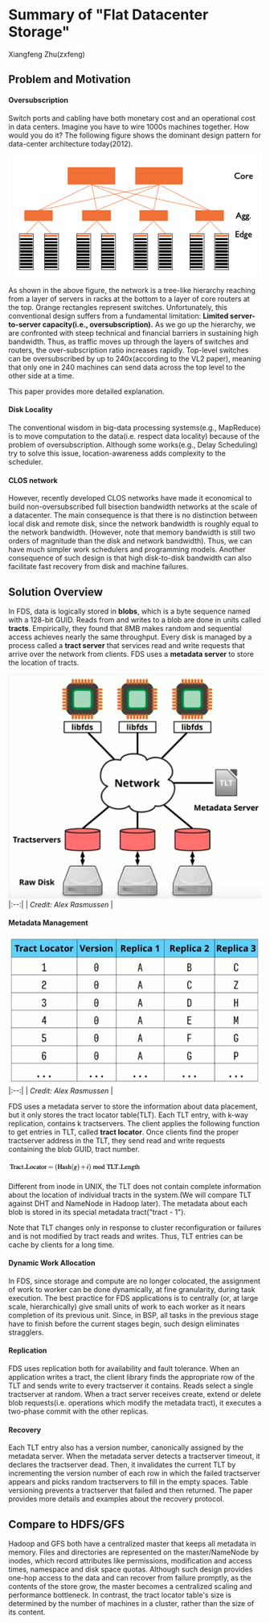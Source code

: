 # Summary of "Flat Datacenter Storage"
Xiangfeng Zhu(zxfeng)

## Problem and Motivation

#### Oversubscription
Switch ports and cabling have both monetary cost and an operational cost in data centers. Imagine you have to wire 1000s machines together. How would you do it? The following figure shows the dominant design pattern for data-center architecture today(2012). 

<p align="center">
  <img src="./clos.png" alt="image"/>
</p>

As shown in the above figure, the network is a tree-like hierarchy reaching from a layer of servers in racks at the bottom to a layer of core routers at the top. Orange rectangles represent switches. Unfortunately, this conventional design suffers from a fundamental limitation: **Limited server-to-server capacity(i.e., oversubscription).**
As we go up the hierarchy, we are confronted with steep technical and financial barriers in sustaining high bandwidth. Thus, as traffic moves up through the layers of switches and routers, the over-subscription ratio increases rapidly. Top-level switches can be oversubscribed by up to 240x(according to the VL2 paper), meaning that only one in 240 machines can send data across the top level to the other side at a time. 

This paper provides more detailed explanation. 

#### Disk Locality
The conventional wisdom in big-data processing systems(e.g., MapReduce) is to move computation to the data(i.e. respect data locality) because of the problem of oversubscription. Although some works(e.g., Delay Scheduling) try to solve this issue, location-awareness adds complexity to the scheduler. 


#### CLOS network 
However, recently developed CLOS networks have made it economical to build non-oversubscribed full bisection bandwidth networks at the scale of a datacenter. 
The main consequence is that there is no distinction between local disk and remote disk, since the network bandwidth is roughly equal to the network bandwidth. (However, note that memory bandwidth is still two orders of magnitude than the disk and network bandwidth). Thus, we can have much simpler work schedulers and programming models. 
Another consequence of such design is that high disk-to-disk bandwidth can also facilitate fast recovery from disk and machine failures. 

## Solution Overview

In FDS, data is logically stored in **blobs**, which is a byte sequence named with a 128-bit GUID. Reads from and writes to a blob are done in units called **tracts**. Empirically, they found that 8MB makes random and sequential access achieves nearly the same throughput. Every disk is managed by a process called a **tract server** that services read and write requests that arrive over the network from clients. FDS uses a **metadata server** to store the location of tracts.

![](./architecture.png) 
|:--:| 
| *Credit: Alex Rasmussen* |

#### Metadata Management

![](./table.png) 
|:--:| 
| *Credit: Alex Rasmussen* |

FDS uses a metadata server to store the information about data placement, but it only stores the tract locator table(TLT). Each TLT entry, with k-way replication, contains k tractservers. The client applies the following function to get entries in TLT, called **tract locator**. Once clients find the proper tractserver address in the TLT, they send read and write requests containing the blob GUID, tract number. 

![](./hash.png) 

Different from inode in UNIX, the TLT does not contain complete information about the location of individual tracts in the system.(We will compare TLT against DHT and NameNode in Hadoop later). The metadata about each blob is stored in its special metadata tract("tract - 1"). 

Note that TLT changes only in response to cluster reconfiguration or failures and is not modified by tract reads and writes. Thus, TLT entries can be cache by clients for a long time. 

#### Dynamic Work Allocation

In FDS, since storage and compute are no longer colocated, the assignment of work to worker can be done dynamically, at fine granularity, during task execution. The best practice for FDS applications is to centrally (or, at large scale, hierarchically) give small units of work to each worker as it nears completion of its previous unit. Since,  in BSP, all tasks in the previous stage have to finish before the current stages begin, such design eliminates stragglers. 

#### Replication

FDS uses replication both for availability and fault tolerance. When an application writes a tract, the client library finds the appropriate row of the TLT and sends write to every tractserver it contains. Reads select a single tractserver at random. When a tract server receives create, extend or delete blob requests(i.e. operations which modify the metadata tract), it executes a two-phase commit with the other replicas. 

#### Recovery

Each TLT entry also has a version number, canonically assigned by the metadata server. When the metadata server detects a tractserver timeout, it declares the tractserver dead. Then, it invalidates the current TLT by incrementing the version number of each row in which the failed tractserver appears and picks random tractservers to fill in the empty spaces. Table versioning prevents a tractserver that failed and then returned. The paper provides more details and examples about the recovery protocol. 


## Compare to HDFS/GFS

Hadoop and GFS both have a centralized master that keeps all metadata in memory. Files and directories are represented on the master/NameNode by inodes, which record attributes like permissions, modification and access times, namespace and disk space quotas. Although such design provides one-hop access to the data and can recover from failure promptly, as the contents of the store grow, the master becomes a centralized scaling and performance bottleneck. 
In contrast, the tract locator table's size is determined by the number of machines in a cluster, rather than the size of its content.
